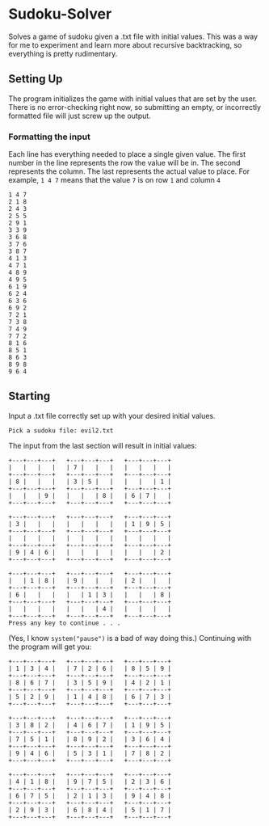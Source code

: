 # Sudoku-Solver
Solves a game of sudoku given a .txt file with initial values. This was a way for me to experiment and learn more about recursive backtracking, so everything is pretty rudimentary.

## Setting Up
The program initializes the game with initial values that are set by the user. There is no error-checking right now, so submitting an empty, or incorrectly formatted file will just screw up the output. 

### Formatting the input
Each line has everything needed to place a single given value. The first number in the line represents the row the value will be in. The second represents the column. The last represents the actual value to place. For example, `1 4 7` means that the value `7` is on row `1` and column `4`
```
1 4 7
2 1 8
2 4 3
2 5 5
2 9 1
3 3 9
3 6 8
3 7 6
3 8 7
4 1 3
4 7 1
4 8 9
4 9 5
6 1 9
6 2 4
6 3 6
6 9 2
7 2 1
7 3 8
7 4 9
7 7 2
8 1 6
8 5 1
8 6 3
8 9 8
9 6 4
```

## Starting
Input a .txt file correctly set up with your desired initial values.
```
Pick a sudoku file: evil2.txt
```

The input from the last section will result in initial values:
```
+---+---+---+   +---+---+---+   +---+---+---+
|   |   |   |   | 7 |   |   |   |   |   |   |
+---+---+---+   +---+---+---+   +---+---+---+
| 8 |   |   |   | 3 | 5 |   |   |   |   | 1 |
+---+---+---+   +---+---+---+   +---+---+---+
|   |   | 9 |   |   |   | 8 |   | 6 | 7 |   |
+---+---+---+   +---+---+---+   +---+---+---+

+---+---+---+   +---+---+---+   +---+---+---+
| 3 |   |   |   |   |   |   |   | 1 | 9 | 5 |
+---+---+---+   +---+---+---+   +---+---+---+
|   |   |   |   |   |   |   |   |   |   |   |
+---+---+---+   +---+---+---+   +---+---+---+
| 9 | 4 | 6 |   |   |   |   |   |   |   | 2 |
+---+---+---+   +---+---+---+   +---+---+---+

+---+---+---+   +---+---+---+   +---+---+---+
|   | 1 | 8 |   | 9 |   |   |   | 2 |   |   |
+---+---+---+   +---+---+---+   +---+---+---+
| 6 |   |   |   |   | 1 | 3 |   |   |   | 8 |
+---+---+---+   +---+---+---+   +---+---+---+
|   |   |   |   |   |   | 4 |   |   |   |   |
+---+---+---+   +---+---+---+   +---+---+---+
Press any key to continue . . .
```

(Yes, I know `system("pause")` is a bad of way doing this.)
Continuing with the program will get you:
```
+---+---+---+   +---+---+---+   +---+---+---+
| 1 | 3 | 4 |   | 7 | 2 | 6 |   | 8 | 5 | 9 |
+---+---+---+   +---+---+---+   +---+---+---+
| 8 | 6 | 7 |   | 3 | 5 | 9 |   | 4 | 2 | 1 |
+---+---+---+   +---+---+---+   +---+---+---+
| 5 | 2 | 9 |   | 1 | 4 | 8 |   | 6 | 7 | 3 |
+---+---+---+   +---+---+---+   +---+---+---+

+---+---+---+   +---+---+---+   +---+---+---+
| 3 | 8 | 2 |   | 4 | 6 | 7 |   | 1 | 9 | 5 |
+---+---+---+   +---+---+---+   +---+---+---+
| 7 | 5 | 1 |   | 8 | 9 | 2 |   | 3 | 6 | 4 |
+---+---+---+   +---+---+---+   +---+---+---+
| 9 | 4 | 6 |   | 5 | 3 | 1 |   | 7 | 8 | 2 |
+---+---+---+   +---+---+---+   +---+---+---+

+---+---+---+   +---+---+---+   +---+---+---+
| 4 | 1 | 8 |   | 9 | 7 | 5 |   | 2 | 3 | 6 |
+---+---+---+   +---+---+---+   +---+---+---+
| 6 | 7 | 5 |   | 2 | 1 | 3 |   | 9 | 4 | 8 |
+---+---+---+   +---+---+---+   +---+---+---+
| 2 | 9 | 3 |   | 6 | 8 | 4 |   | 5 | 1 | 7 |
+---+---+---+   +---+---+---+   +---+---+---+
```
